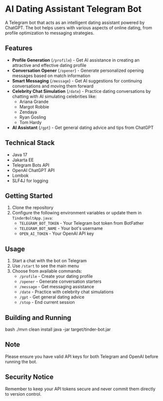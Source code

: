 
# AI Dating Assistant Telegram Bot

A Telegram bot that acts as an intelligent dating assistant powered by ChatGPT. The bot helps users with various aspects of online dating, from profile optimization to messaging strategies.

## Features

- **Profile Generation** (`/profile`) - Get AI assistance in creating an attractive and effective dating profile
- **Conversation Opener** (`/opener`) - Generate personalized opening messages based on match information
- **Smart Messaging** (`/message`) - Get AI suggestions for continuing conversations and moving them forward
- **Celebrity Chat Simulation** (`/date`) - Practice dating conversations by chatting with AI simulating celebrities like:
  - Ariana Grande
  - Margot Robbie
  - Zendaya
  - Ryan Gosling
  - Tom Hardy
- **AI Assistant** (`/gpt`) - Get general dating advice and tips from ChatGPT

## Technical Stack

- Java 17
- Jakarta EE
- Telegram Bots API
- OpenAI ChatGPT API
- Lombok
- SLF4J for logging

## Getting Started

1. Clone the repository
2. Configure the following environment variables or update them in `TinderBoltApp.java`:
   - `TELEGRAM_BOT_TOKEN` - Your Telegram bot token from BotFather
   - `TELEGRAM_BOT_NAME` - Your bot's username
   - `OPEN_AI_TOKEN` - Your OpenAI API key

## Usage

1. Start a chat with the bot on Telegram
2. Use `/start` to see the main menu
3. Choose from available commands:
   - `/profile` - Create your dating profile
   - `/opener` - Generate conversation starters
   - `/message` - Get messaging assistance
   - `/date` - Practice with celebrity chat simulations
   - `/gpt` - Get general dating advice
   - `/stop` - End current session

## Building and Running
bash ./mvn clean install java -jar target/tinder-bot.jar

## Note

Please ensure you have valid API keys for both Telegram and OpenAI before running the bot.

## Security Notice

Remember to keep your API tokens secure and never commit them directly to version control.
